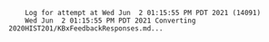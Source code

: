         Log for attempt at Wed Jun  2 01:15:55 PM PDT 2021 (14091)
        Wed Jun  2 01:15:55 PM PDT 2021 Converting 2020HIST201/KBxFeedbackResponses.md...
